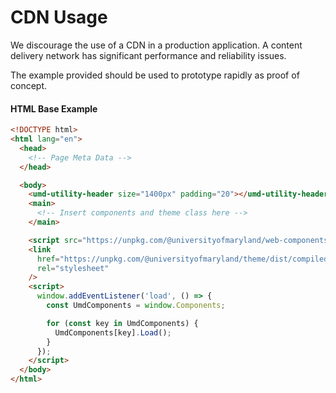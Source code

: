 # CDN Usage

We discourage the use of a CDN in a production application. A content delivery network has significant performance and reliability issues.

The example provided should be used to prototype rapidly as proof of concept.

#### HTML Base Example

```html
<!DOCTYPE html>
<html lang="en">
  <head>
    <!-- Page Meta Data -->
  </head>

  <body>
    <umd-utility-header size="1400px" padding="20"></umd-utility-header>
    <main>
      <!-- Insert components and theme class here -->
    </main>

    <script src="https://unpkg.com/@universityofmaryland/web-components-library"></script>
    <link
      href="https://unpkg.com/@universityofmaryland/theme/dist/compiled.css"
      rel="stylesheet"
    />
    <script>
      window.addEventListener('load', () => {
        const UmdComponents = window.Components;

        for (const key in UmdComponents) {
          UmdComponents[key].Load();
        }
      });
    </script>
  </body>
</html>
```
